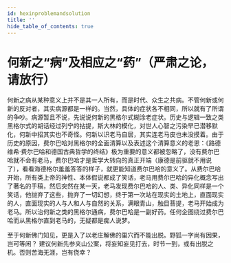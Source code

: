 ```yaml
---
id: hexinproblemandsolution
title: ''
hide_table_of_contents: true
---
```


# 何新之“病”及相应之“药”（严肃之论，请放行）

何新之病从某种意义上并不是其一人所有，而是时代、众生之共病。不管何新或何新的反对者，其实病源都是一样的。当然，具体的症状各不相同，所以就有了所谓的争吵。病源暂且不说，先说说何新的黑格尔式糊涂老症状。历史与逻辑一致之类黑格尔式的胡话经过列宁的拈提，斯大林的模化，对世人心智之污染早已潜移默化，何新中招其实也不奇怪。何新以识老马自居，其实连老马皮也未没摸着。由于历史的原因，费尔巴哈对黑格尔的全面清算以及表述这个清算意义的老恩：《路德维希·费尔巴哈和德国古典哲学的终结》极为重要的意义都被忽略了，没有费尔巴哈就不会有老马，费尔巴哈才是哲学大转向的真正开端（康德是前驱就不用说了），看看海德格尔羞羞答答的样子，就更能知道费尔巴哈的意义了。从费尔巴哈开始，所有类上帝的神性、本体假说都成了笑话，老马用费尔巴哈的异化概念写出了著名的手稿，然后突然在某一天，老马发现费尔巴哈的人、类、异化同样是一个笑话，他抛弃了这些，抛弃了一切幻想，终于第一次站在现实的土地上，直面现实的人，直面现实的人与人和人与自然的关系，满眼青山，触目菩提，老马开始成为老马。所以治何新之类的黑格尔通病，费尔巴哈是一副好药。任何企图绕过费尔巴哈而从黑格尔直到老马的，无疑都是痴人说梦。 

至于何新佛门知见，更是入了以老庄解佛的巢穴而不能出脱。野狐一字尚有因果，岂可等闲？ 建议何新先参夹山公案，将妄知妄见打去，时节一到，或有出脱之机。否则苦海无涯，岂有侥幸？
